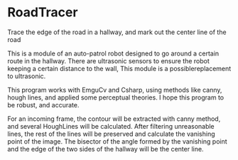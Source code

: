 # RoadTracer
Trace the edge of the road in a hallway, and mark out the center line of the road

This is a module of an auto-patrol robot designed to go around a certain route in the hallway.
There are ultrasonic sensors to ensure the robot keeping a certain distance to the wall, 
This module is a possiblereplacement to ultrasonic.

This program works with EmguCv and Csharp, using methods like canny, hough lines, and applied some perceptual theories.
I hope this program to be robust, and accurate.

For an incoming frame, the contour will be extracted with canny method, and several HoughLines will be calculated.
After filtering unreasonable lines, the rest of the lines will be preserved and calculate the vanishing point of the image.
The bisector of the angle formed by the vanishing point and the edge of the two sides of the hallway will be the center line.
